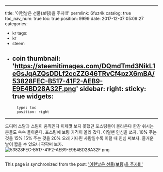 
---
title: '이런날은 선물(보팅)을 주자!!!'
permlink: 6fuz4k
catalog: true
toc_nav_num: true
toc: true
position: 9999
date: 2017-12-07 05:09:27
categories:
- kr
tags:
- kr
- steem
- coin
thumbnail: 'https://steemitimages.com/DQmdTmd3NikL1eGsJqAZQsDDLf2ccZZG46TRvCf4pzX6mBA/53828FEC-B517-41F2-AEB9-E9E4BD28A32F.png'
sidebar:
    right:
        sticky: true
widgets:
    -
        type: toc
        position: right
---


드디어 스달과 스팀이 움직인다
이제껏 보지 못했던 포스팅들이 올라온다 
한참 쉬시는 분들도 속속 돌아온다. 
포스팅에 보팅 가격이 올라 갔다. 
이럴땐 인심을 쓰자. 
10% 주는 것을 15%
15% 주는 것을 20% 
오래 기다린 사람일수록 
이럴 때 인심 써보자. 
즐거운 날이 짧을 수 있으니 
팍팍써 보자. 
![53828FEC-B517-41F2-AEB9-E9E4BD28A32F.png](https://steemitimages.com/DQmdTmd3NikL1eGsJqAZQsDDLf2ccZZG46TRvCf4pzX6mBA/53828FEC-B517-41F2-AEB9-E9E4BD28A32F.png)

- - -

This page is synchronized from the post: ['이런날은 선물(보팅)을 주자!!!'](https://steemit.com/@kingbit/6fuz4k)
